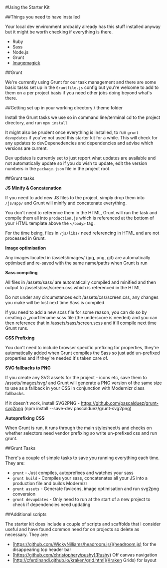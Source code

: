 #Using the Starter Kit

##Things you need to have installed

Your local dev environment probably already has this stuff installed anyway but it might be worth checking if everything is there.

* Ruby
* Sass
* Node.js
* Grunt
* [Imagemagick](http://www.imagemagick.org/script/install-source.php)

##Grunt

We're currently using Grunt for our task management and there are some basic tasks set up in the `Gruntfile.js` config but you're welcome to add to them on a per project basis if you need other jobs doing beyond what's there. 

##Getting set up in your working directory / theme folder

Install the Grunt tasks we use so in command line/terminal cd to the project directory, and run `npm install`

It might also be prudent once everything is installed, to run `grunt devupdates` if you've not used this starter kit for a while. This will check for any updates to devDepenedencies and dependencies and advise which versions are current. 

Dev updates is currently set to just report what updates are available and not automatically update so if you do wish to update, edit the version numbers in the `package.json` file in the project root. 

##Grunt tasks

**JS Minify & Concatenation**

If you need to add new JS files to the project, simply drop them into `/js/app/` and Grunt will minify and concatenate everything.

You don't need to reference them in the HTML, Grunt will run the task and compile them all into `production.js` which is referenced at the bottom of your HTML template above the `</body>` tag.

For the time being, files in `/js/libs/` need referencing in HTML and are not processed in Grunt.

**Image optimisation**

Any images located in /assets/images/ (jpg, png, gif) are automatically optimised and re-saved with the same name/paths when Grunt is run

**Sass compiling**

All files in /assets/sass/ are automatically compiled and minified and then output to /assets/css/screen.css which is referenced in the HTML

Do not under any circumstances edit /assets/css/screen.css, any changes you make will be lost next time Sass is compiled.

If you need to add a new scss file for some reason, you can do so by creating a _yourfilename.scss file (the underscore is needed) and you can then reference that in /assets/sass/screen.scss and it'll compile next time Grunt runs.

**CSS Prefixing**

You don't need to include browser specific prefixing for properties, they're automatically added when Grunt compiles the
Sass so just add un-prefixed properties and if they're needed it's taken care of.

**SVG fallbacks to PNG**

If you create any SVG assets for the project - icons etc, save them to /assets/images/svg/ and Grunt will generate a PNG version of the same size to use as a fallback in your CSS in conjunction with Modernizr class fallbacks.

If it doesn't work, install SVG2PNG - https://github.com/pascalduez/grunt-svg2png (npm install --save-dev pascalduez/grunt-svg2png)

**Autoprefixing CSS**

When Grunt is run, it runs through the main stylesheet/s and checks on whether selectors need vendor prefixing so write un-prefixed css and run grunt.

##Grunt Tasks

There's a couple of simple tasks to save you running everything each time. They are:

* `grunt` - Just compiles, autoprefixes and watches your sass
* `grunt build` - Compiles your sass, concatenates all your JS into a production file and builds Modernizr
* `grunt assets` - Generate favicons, image optimisation and run svg2png conversion
* `grunt devupdates` - Only need to run at the start of a new project to check if dependencies need updating

##Additional scripts

The starter kit does include a couple of scripts and scaffolds that I consider useful and have found common need for on projects so delete as necessary. They are:

* [https://github.com/WickyNilliams/headroom.js/](headroom.js) for the disappearing top header bar
* [https://github.com/christophery/pushy](Pushy) Off canvas navigation
* [http://cferdinandi.github.io/kraken/grid.html](Kraken Grids) for layout